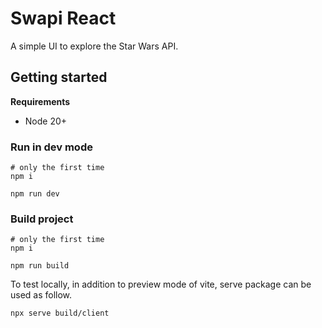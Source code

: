 # Swapi React

A simple UI to explore the Star Wars API.

## Getting started

**Requirements**

- Node 20+

### Run in dev mode

```
# only the first time
npm i

npm run dev
```

### Build project

```
# only the first time
npm i

npm run build
```

To test locally, in addition to preview mode of vite, serve package can be used as follow.

```
npx serve build/client
```
